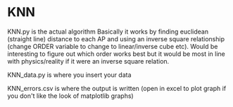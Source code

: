 # KNN

KNN.py is the actual algorithm
Basically it works by finding euclidean (straight line) distance to each AP and using an inverse square relationship (change ORDER variable to change to linear/inverse cube etc). Would be interesting to figure out which order works best but it would be most in line with physics/reality if it were an inverse square relation.

KNN_data.py is where you insert your data

KNN_errors.csv is where the output is written (open in excel to plot graph if you don't like the look of matplotlib graphs)
